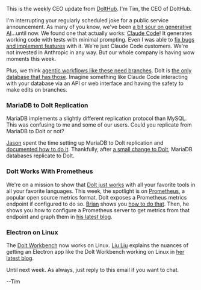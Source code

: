 This is the weekly CEO update from [DoltHub](https://www.dolthub.com/). I'm Tim, the CEO of DoltHub. 

I'm interrupting your regularly scheduled joke for a public service announcement. As many of you know, we've been [a bit sour on generative AI](https://www.dolthub.com/blog/2025-04-23-coding-agents-suck-too/)...until now. We found one that actually works: [Claude Code](https://www.anthropic.com/claude-code)! It generates working code with tests with minimal prompting. Even I was able to [fix bugs and implement features](https://github.com/dolthub/dolt/pulls?q=is%3Apr+is%3Aclosed+author%3Atimsehn) with it. We're just Claude Code customers. We're not invested in Anthropic in any way. But our whole company is having wow moments this week. 

Plus, we think [agentic workflows like these need branches](https://www.dolthub.com/blog/2025-03-17-dolt-agentic-workflows/). Dolt is [the only database that has those](https://www.dolthub.com/blog/2024-09-18-database-branches/). Imagine something like Claude Code interacting with your database via an API or web interface and having the safety to make edits on branches.

### MariaDB to Dolt Replication

MariaDB implements a slightly different replication protocol than MySQL. This was confusing to me and some of our users. Could you replicate from MariaDB to Dolt or not? 

[Jason](https://www.dolthub.com/team#jason) spent the time setting up MariaDB to Dolt replication and [documented how to do it](https://www.dolthub.com/blog/2025-05-28-mariadb-to-dolt-replication/). Thankfully, after [a small change to Dolt](https://github.com/dolthub/dolt/pull/9254), MariaDB databases replicate to Dolt.

### Dolt Works With Prometheus

We're on a mission to show that [Dolt just works](https://docs.dolthub.com/guides/dolt-tested-apps) with all your favorite tools in all your favorite languages. This week, the spotlight is on [Prometheus](https://prometheus.io/), a popular open source metrics format. Dolt exposes a Prometheus metrics endpoint if configured to do so. [Brian](https://www.dolthub.com/team#brian) shows you [how to do that](https://www.dolthub.com/blog/2025-05-27-prometheus-works-with-dolt/). Then, he shows you how to configure a Prometheus server to get metrics from that endpoint and graph them in [his latest blog](https://www.dolthub.com/blog/2025-05-27-prometheus-works-with-dolt/).

### Electron on Linux

The [Dolt Workbench](https://github.com/dolthub/dolt-workbench) now works on Linux. [Liu Liu](https://www.dolthub.com/team#liuliu) explains the nuances of getting an Electron app like the Dolt Workbench working on Linux in [her latest blog](https://www.dolthub.com/blog/2025-05-29-building-a-linux-electron-app/).

Until next week. As always, just reply to this email if you want to chat.

--Tim